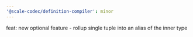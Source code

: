 ```yaml
---
'@scale-codec/definition-compiler': minor
---
```


feat: new optional feature - rollup single tuple into an alias of the inner type
